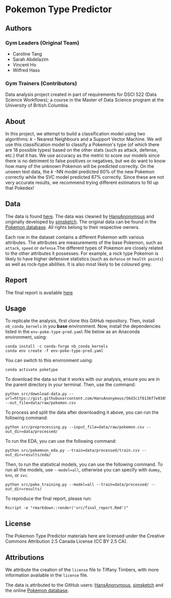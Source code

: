 # Pokemon Type Predictor

## Authors

### Gym Leaders (Original Team)

- Caroline Tang
- Sarah Abdelazim
- Vincent Ho
- Wilfred Hass

### Gym Trainers (Contributors)

Data analysis project created in part of requirements for DSCI 522 (Data Science Workflows); a course in the Master of Data Science program at the University of British Columbia.

## About

In this project, we attempt to build a classification model using two algorithms: $k$ - Nearest Neighbours and a Support Vector Machine. We will use this classification model to classify a Pokemon's type (of which there are 18 possible types) based on the other stats (such as attack, defense, etc.) that it has. We use accuracy as the metric to score our models since there is no detriment to false positives or negatives, but we do want to know how many of the unknown Pokemon will be predicted correctly. On the unseen test data, the $k$ -NN model predicted 60% of the new Pokemon correctly while the SVC model predicted 67% correctly. Since these are not very accurate results, we recommend trying different estimators to fill up that Pokedex!

## Data

The data is found [here](https://gist.github.com/HansAnonymous/56d3c1f8136f7e0385cc781cf18d486c). The data was cleaned by [HansAnonymous](https://gist.github.com/HansAnonymous) and originally developed by [simsketch](https://gist.github.com/simsketch). The original data can be found in the [Pokemon database](https://pokemondb.net/pokedex). All rights belong to their respective owners.

Each row in the dataset contains a different Pokemon with various attributes. The attributes are measurements of the base Pokemon, such as `attack`, `speed` or `defense`.The different types of Pokemon are closely related to the other attributes it possesses. For example, a rock type Pokemon is likely to have higher defensive statistics (such as `defense` or `health points`) as well as rock-type abilities. It is also most likely to be coloured grey.

## Report
The final report is available [here](/doc/final_report.md)

## Usage

To replicate the analysis, first clone this GitHub repository. Then, install `nb_conda_kernels` in you **base** environment. Now, install the dependencies listed in the `env-poke-type-pred.yaml` file below as an Anaconda environment, using:

```console
conda install -c conda-forge nb_conda_kernels
conda env create -f env-poke-type-pred.yaml
```

You can switch to this environment using:

```console
conda activate poketype
```

To download the data so that it works with our analysis, ensure you are in the parent directory in your terminal. Then, use the command:

```console
python src/download-data.py --url=https://gist.githubusercontent.com/HansAnonymous/56d3c1f8136f7e0385cc781cf18d486c/raw/f91faec7cb2fd08b3c28debf917a576c225d8174/pokemon.csv --out_file=data/raw/pokemon.csv
```

To process and split the data after downloading it above, you can run the following command:

```console
python src/preprocessing.py --input_file=data/raw/pokemon.csv --out_dir=data/processed/
```

To run the EDA, you can use the following command:

```console
python src/pokemnon_eda.py --train=data/processed/train.csv --out_dir=results/eda/
```

Then, to run the statistical models, you can use the following command. To run all the models, use `--model=all`, otherwise you can specify with `dummy`, `knn`, or `svc`.

```console
python src/poke_training.py --model=all --train=data/processed/ --out_dir=results/
```

To reproduce the final report, please run:

```console
Rscript -e "rmarkdown::render('src/final_report.Rmd')"
```

## License

The Pokemon Type Predictor materials here are licensed under the Creative Commons Attribution 2.5 Canada License (CC BY 2.5 CA).

## Attributions

We attribute the creation of the `license` file to Tiffany Timbers, with more information available in the `license` file.

The data is attributed to the GitHub users: [HansAnonymous](https://gist.github.com/HansAnonymous/56d3c1f8136f7e0385cc781cf18d486c), [simsketch](https://gist.github.com/simsketch) and the online [Pokemon database](https://pokemondb.net/pokedex).
